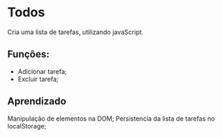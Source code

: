 # Todos
Cria uma lista de tarefas, utilizando javaScript.

## Funções:
- Adicionar tarefa;
- Excluir tarefa;

## Aprendizado
Manipulação de elementos na DOM;
Persistencia da lista de tarefas no localStorage;
